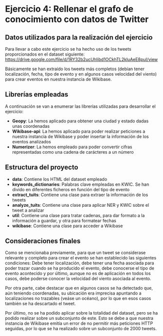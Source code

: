 # Ejercicio 4: Rellenar el grafo de conocimiento con datos de Twitter
## Datos utilizados para la realización del ejercicio
Para llevar a cabo este ejercicio se ha hecho uso de los tweets proporcionados en el dataset siguiente: https://drive.google.com/file/d/1RY32b2ucUhIibd1OCkhTL2kluAeE8puI/view

Básicamente se han extraído los tweets más completos (debían tener localización, fecha, tipo de evento y en algunos casos velocidad del viento) para crear eventos en nuestra instancia de Wikibase.

## Librerías empleadas
A continuación se van a enumerar las librerías utilizadas para desarrollar el ejercicio:
- **Geopy**: La hemos aplicado para obtener una ciudad y estado dadas unas coordenadas
- **Wikibase-api**: La hemos aplicado para poder realizar peticiones a nuestra instancia de Wikibase y poder insertar la información de los eventos analizados
- **Numerizer**: La hemos empleado para poder convertir cifras representadas como una cadena de carácteres a un número

## Estructura del proyecto
- **data**: Contiene los HTML del dataset empleado
- **keywords_dictionaries**: Palabras clave empleadas en KWIC. Se han divido en diferentes ficheros en función del tipo de evento
- **extract_tuits**: Contiene una clase para extraer la información de los tweets
- **analyze_tuits**: Contiene una clase para aplicar NER y KWIC sobre el tweet a analizar
- **util**: Contiene una clase para tratar cadenas, para dar formato a la información a guardar, y otra para formatear fechas
- **wikibase**: Contiene una clase para acceder a Wikibase

## Consideraciones finales
Como se mencionaba previamente, para que un tweet se considerase relevante y completo para crear el evento se han establecido las siguientes condiciones: Debe tener localización, debe tener una fecha asociada para poder trazar cuando se ha producido el evento, debe conocerse el tipo de evento acontecido y por último, aunque no es de aplicación en todos los casos, debe poderse conocer la velocidad del viento asociada al evento.

Por otra parte, cabe destacar que en algunos casos se ha detectado que, aún teniendo coordenadas, su ubicación era imprecisa apuntando a localizaciones no trazables (veáse un océano), por lo que en esos casos también se ha descartado el tweet.

Por último, no se ha podido aplicar sobre la totalidad del dataset, pero se ha podido realizar sobre un subconjunto de este. Esto se debe a que nuestra instancia de Wikibase emitía un error de no permitir más peticiones HTTP seguidas, por lo que se ha realizado sobre un subconjunto de 2000 tweets.
